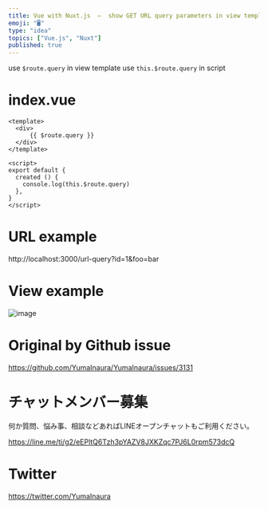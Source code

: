 ```yaml
---
title: Vue with Nuxt.js  –  show GET URL query parameters in view template or
emoji: "🖥"
type: "idea"
topics: ["Vue.js", "Nuxt"]
published: true
---
```


use `$route.query` in view template
use `this.$route.query` in script

# index.vue

```vue
<template>
  <div>
      {{ $route.query }}
  </div>
</template>

<script>
export default {
  created () {
    console.log(this.$route.query)
  },
}
</script>

```

# URL example
http://localhost:3000/url-query?id=1&foo=bar

# View example

![image](https://user-images.githubusercontent.com/13635059/80930371-20307180-8dee-11ea-9c5d-ae866c4f2b82.png)


# Original by Github issue

https://github.com/YumaInaura/YumaInaura/issues/3131











<!-- Update From Qiita API -->

# チャットメンバー募集


何か質問、悩み事、相談などあればLINEオープンチャットもご利用ください。

https://line.me/ti/g2/eEPltQ6Tzh3pYAZV8JXKZqc7PJ6L0rpm573dcQ





# Twitter


https://twitter.com/YumaInaura


<!-- Update From Qiita API -->



